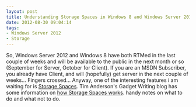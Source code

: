 ```yaml
---
layout: post
title: Understanding Storage Spaces in Windows 8 and Windows Server 2012
date: 2012-08-30 09:04:14
tags:
- Windows Server 2012
- Storage
---
```


So, Windows Server 2012 and Windows 8 have both RTMed in the last couple of weeks and will be available to the public in the next month or so (September for Server, October for Client). If you are an MSDN Subscriber, you already have Client, and will (hopefully) get server in the next couple of weeks... Fingers crossed... Anyway, one of the interesting features i am waiting for is [Storage Spaces][2]. Tim Anderson's Gadget Writing blog has some information on [how Storage Spaces works][1]. handy notes on what to do and what not to do. 


[1]:http://gadgets.itwriting.com/1462-understanding-windows-8-storage-spaces-confusing-but-powerful.html
[2]:http://blogs.msdn.com/b/b8/archive/2012/01/05/virtualizing-storage-for-scale-resiliency-and-efficiency.aspx
